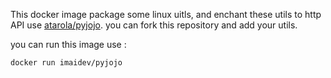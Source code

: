 
This docker image package some linux uitls, and enchant these utils to http API use [atarola/pyjojo](https://github.com/atarola/pyjojo). you can fork this repository and add your utils.

you can run this image use :
```
docker run imaidev/pyjojo
```
